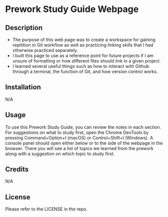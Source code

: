 # Prework Study Guide Webpage

## Description

- The purpose of this web page was to create a workspace for gaining repitition in Git workflow as well as practicing linking skills that I had otherwise practiced separately.
- I built this page to use as a reference point for future projects if I am unsure of formatting or how different files should link in a given project.
- I learned several useful things such as how to interact with Github through a terminal, the function of Git, and how version control works.

## Installation

N/A

## Usage

To use this Prework Study Guide, you can review the notes in each section. For suggestions on what to study first, open the Chrome DevTools by pressing Command+Option+I (macOS) or Control+Shift+I (Windows). A console panel should open either below or to the side of the webpage in the browser. There you will see a list of topics we learned from the prework along with a suggestion on which topic to study first.

## Credits

N/A

## License

Please refer to the LICENSE in the repo.
